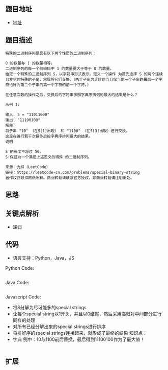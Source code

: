 ## 题目地址

- [地址](https://leetcode-cn.com/problems/special-binary-string/)

## 题目描述

```
特殊的二进制序列是具有以下两个性质的二进制序列：

0 的数量与 1 的数量相等。
二进制序列的每一个前缀码中 1 的数量要大于等于 0 的数量。
给定一个特殊的二进制序列 S，以字符串形式表示。定义一个操作 为首先选择 S 的两个连续且非空的特殊的子串，然后将它们交换。（两个子串为连续的当且仅当第一个子串的最后一个字符恰好为第二个子串的第一个字符的前一个字符。)

在任意次数的操作之后，交换后的字符串按照字典序排列的最大的结果是什么？

示例 1:

输入: S = "11011000"
输出: "11100100"
解释:
将子串 "10" （在S[1]出现） 和 "1100" （在S[3]出现）进行交换。
这是在进行若干次操作后按字典序排列最大的结果。
说明:

S 的长度不超过 50。
S 保证为一个满足上述定义的特殊 的二进制序列。

来源：力扣（LeetCode）
链接：https://leetcode-cn.com/problems/special-binary-string
著作权归领扣网络所有。商业转载请联系官方授权，非商业转载请注明出处。
```

## 思路

## 关键点解析

- 递归

## 代码

- 语言支持：Python，Java，JS

Python Code:

```python
```

Java Code:

```java
```

Javascript Code:
- 将S分解为尽可能多的special strings
- 让每个special string以1开头，并且以0结尾，然后采用递归对中间部分进行同样的处理
- 对所有已经分解出来的special strings进行排序
- 将排好序的special strings连接起来，就形成了最终的结果
知识点：
- 字典
例中：10与1100前后替换，最后得到11100100作为了最大值！
```js

```

## 扩展



